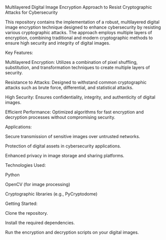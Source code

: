 Multilayered Digital Image Encryption Approach to Resist Cryptographic Attacks for Cybersecurity

This repository contains the implementation of a robust, multilayered digital image encryption technique designed to enhance cybersecurity by resisting various cryptographic attacks. The approach employs multiple layers of encryption, combining traditional and modern cryptographic methods to ensure high security and integrity of digital images.

Key Features:

Multilayered Encryption: Utilizes a combination of pixel shuffling, substitution, and transformation techniques to create multiple layers of security.

Resistance to Attacks: Designed to withstand common cryptographic attacks such as brute force, differential, and statistical attacks.

High Security: Ensures confidentiality, integrity, and authenticity of digital images.

Efficient Performance: Optimized algorithms for fast encryption and decryption processes without compromising security.

Applications:

Secure transmission of sensitive images over untrusted networks.

Protection of digital assets in cybersecurity applications.

Enhanced privacy in image storage and sharing platforms.

Technologies Used:

Python

OpenCV (for image processing)

Cryptographic libraries (e.g., PyCryptodome)

Getting Started:

Clone the repository.

Install the required dependencies.

Run the encryption and decryption scripts on your digital images.
